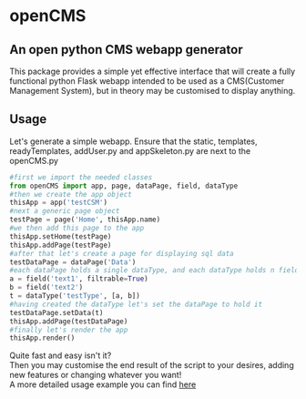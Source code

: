 # openCMS

## An open python CMS webapp generator

This package provides a simple yet effective interface that will create a fully functional python Flask webapp intended to be used as a CMS(Customer Management System), but in theory may be customised to display anything.

## Usage

Let's generate a simple webapp. Ensure that the static, templates, readyTemplates, addUser.py and appSkeleton.py are next to the openCMS.py

```Python
#first we import the needed classes
from openCMS import app, page, dataPage, field, dataType
#then we create the app object
thisApp = app('testCSM')
#next a generic page object
testPage = page('Home', thisApp.name)
#we then add this page to the app
thisApp.setHome(testPage)
thisApp.addPage(testPage)
#after that let's create a page for displaying sql data
testDataPage = dataPage('Data')
#each dataPage holds a single dataType, and each dataType holds n fields
a = field('text1', filtrable=True)
b = field('text2')
t = dataType('testType', [a, b])
#having created the dataType let's set the dataPage to hold it
testDataPage.setData(t)
thisApp.addPage(testDataPage)
#finally let's render the app
thisApp.render()
```

Quite fast and easy isn't it?  
Then you may customise the end result of the script to your desires, adding new features or changing whatever you want!  
A more detailed usage example you can find [here](./testRender.py)
  
